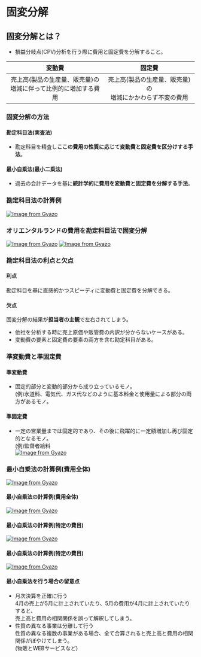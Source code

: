 # 固変分解  
## 固変分解とは？  
* 損益分岐点(CPV)分析を行う際に費用と固定費を分解すること。  

|変動費|固定費|
|:--:|:--:|
|売上高(製品の生産量、販売量)の<br>増減に伴って比例的に増加する費用|売上高(製品の生産量、販売量)の<br>増減にかかわらず不変の費用|
 
### 固変分解の方法  
#### 勘定科目法(実査法)  
* 勘定科目を精査し**ここの費用の性質に応じて変動費と固定費を区分けする手法**。  
#### 最小自乗法(最小二乗法)  
* 過去の会計データを基に**統計学的に費用を変動費と固定費を分解する手法**。  
### 勘定科目法の計算例  
[![Image from Gyazo](https://i.gyazo.com/cebbe979ad1baaf239f0631c3ac251ff.png)](https://gyazo.com/cebbe979ad1baaf239f0631c3ac251ff)
### オリエンタルランドの費用を勘定科目法で固変分解  
[![Image from Gyazo](https://i.gyazo.com/74b0b13cfde34b60b040b15fa17182ba.png)](https://gyazo.com/74b0b13cfde34b60b040b15fa17182ba)
[![Image from Gyazo](https://i.gyazo.com/e4b7feaa41d84d12a99bf50e5aef042c.png)](https://gyazo.com/e4b7feaa41d84d12a99bf50e5aef042c)
### 勘定科目法の利点と欠点  
#### 利点  
勘定科目を基に直感的かつスピーディに変動費と固定費を分解できる。  
#### 欠点  
固変分解の結果が**担当者の主観**で左右されてしまう。    
* 他社を分析する時に売上原価や販管費の内訳が分からないケースがある。  
* 変動費の要素と固定費の要素の両方を含む勘定科目がある。  
### 準変動費と準固定費  
#### 準変動費  
* 固定的部分と変動的部分から成り立っているモノ。  
(例)水道料、電気代、ガス代などのように基本料金と使用量による部分の両方があるモノ。  
#### 準固定費  
* 一定の営業量までは固定的であり、その後に飛躍的に一定額増加し再び固定的となるモノ。  
(例)監督者給料  
[![Image from Gyazo](https://i.gyazo.com/8678825272efe5c8f62db916960eb2ce.png)](https://gyazo.com/8678825272efe5c8f62db916960eb2ce)
### 最小自乗法の計算例(費用全体)  
[![Image from Gyazo](https://i.gyazo.com/bd5671e02dee38d7e982069f4b186209.png)](https://gyazo.com/bd5671e02dee38d7e982069f4b186209)
#### 最小自乗法の計算例(費用全体)  
[![Image from Gyazo](https://i.gyazo.com/8338391b698fa5413440792b666d4777.png)](https://gyazo.com/8338391b698fa5413440792b666d4777)
#### 最小自乗法の計算例(特定の費目)
[![Image from Gyazo](https://i.gyazo.com/099e8653a3db1388e6c1a7d728e42c5b.png)](https://gyazo.com/099e8653a3db1388e6c1a7d728e42c5b)
#### 最小自乗法の計算例(特定の費目)  
[![Image from Gyazo](https://i.gyazo.com/fd00366eb99de9ae8a0ab5f0c694a67e.png)](https://gyazo.com/fd00366eb99de9ae8a0ab5f0c694a67e)
#### 最小自乗法を行う場合の留意点  
* 月次決算を正確に行う  
4月の売上が5月に計上されていたり、5月の費用が4月に計上されていたりすると、<br>売上高と費用の相関関係を誤って解釈してしまう。  
* 性質の異なる事業は分離して行う  
性質の異なる複数の事業がある場合、全て合算されると売上高と費用の相関関係がぼやけてしまう。<br>(物販とWEBサービスなど)    













